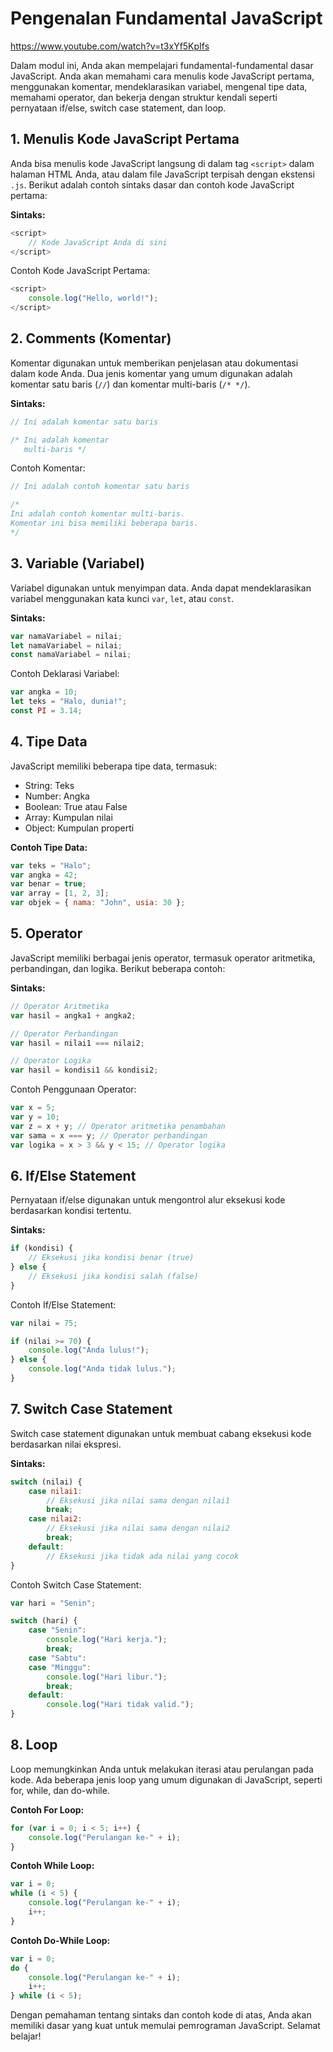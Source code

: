 # Pengenalan Fundamental JavaScript

https://www.youtube.com/watch?v=t3xYf5KpIfs

Dalam modul ini, Anda akan mempelajari fundamental-fundamental dasar JavaScript. Anda akan memahami cara menulis kode JavaScript pertama, menggunakan komentar, mendeklarasikan variabel, mengenal tipe data, memahami operator, dan bekerja dengan struktur kendali seperti pernyataan if/else, switch case statement, dan loop.

## 1. Menulis Kode JavaScript Pertama
Anda bisa menulis kode JavaScript langsung di dalam tag `<script>` dalam halaman HTML Anda, atau dalam file JavaScript terpisah dengan ekstensi `.js`. Berikut adalah contoh sintaks dasar dan contoh kode JavaScript pertama:

**Sintaks:**
```javascript
<script>
    // Kode JavaScript Anda di sini
</script>
```

Contoh Kode JavaScript Pertama:
```javascript
<script>
    console.log("Hello, world!");
</script>
```

## 2. Comments (Komentar)
Komentar digunakan untuk memberikan penjelasan atau dokumentasi dalam kode Anda. Dua jenis komentar yang umum digunakan adalah komentar satu baris (`//`) dan komentar multi-baris (`/* */`).

**Sintaks:**
```javascript
// Ini adalah komentar satu baris

/* Ini adalah komentar
   multi-baris */
```

Contoh Komentar:
```javascript
// Ini adalah contoh komentar satu baris

/*
Ini adalah contoh komentar multi-baris.
Komentar ini bisa memiliki beberapa baris.
*/
```

## 3. Variable (Variabel)
Variabel digunakan untuk menyimpan data. Anda dapat mendeklarasikan variabel menggunakan kata kunci `var`, `let`, atau `const`.

**Sintaks:**
```javascript
var namaVariabel = nilai;
let namaVariabel = nilai;
const namaVariabel = nilai;
```

Contoh Deklarasi Variabel:
```javascript
var angka = 10;
let teks = "Halo, dunia!";
const PI = 3.14;
```

## 4. Tipe Data
JavaScript memiliki beberapa tipe data, termasuk:

- String: Teks
- Number: Angka
- Boolean: True atau False
- Array: Kumpulan nilai
- Object: Kumpulan properti

**Contoh Tipe Data:**
```javascript
var teks = "Halo";
var angka = 42;
var benar = true;
var array = [1, 2, 3];
var objek = { nama: "John", usia: 30 };
```

## 5. Operator
JavaScript memiliki berbagai jenis operator, termasuk operator aritmetika, perbandingan, dan logika. Berikut beberapa contoh:

**Sintaks:**
```javascript
// Operator Aritmetika
var hasil = angka1 + angka2;

// Operator Perbandingan
var hasil = nilai1 === nilai2;

// Operator Logika
var hasil = kondisi1 && kondisi2;
```

Contoh Penggunaan Operator:
```javascript
var x = 5;
var y = 10;
var z = x + y; // Operator aritmetika penambahan
var sama = x === y; // Operator perbandingan
var logika = x > 3 && y < 15; // Operator logika
```

## 6. If/Else Statement
Pernyataan if/else digunakan untuk mengontrol alur eksekusi kode berdasarkan kondisi tertentu.

**Sintaks:**
```javascript
if (kondisi) {
    // Eksekusi jika kondisi benar (true)
} else {
    // Eksekusi jika kondisi salah (false)
}
```

Contoh If/Else Statement:
```javascript
var nilai = 75;

if (nilai >= 70) {
    console.log("Anda lulus!");
} else {
    console.log("Anda tidak lulus.");
}
```

## 7. Switch Case Statement
Switch case statement digunakan untuk membuat cabang eksekusi kode berdasarkan nilai ekspresi.

**Sintaks:**
```javascript
switch (nilai) {
    case nilai1:
        // Eksekusi jika nilai sama dengan nilai1
        break;
    case nilai2:
        // Eksekusi jika nilai sama dengan nilai2
        break;
    default:
        // Eksekusi jika tidak ada nilai yang cocok
}
```

Contoh Switch Case Statement:
```javascript
var hari = "Senin";

switch (hari) {
    case "Senin":
        console.log("Hari kerja.");
        break;
    case "Sabtu":
    case "Minggu":
        console.log("Hari libur.");
        break;
    default:
        console.log("Hari tidak valid.");
}
```

## 8. Loop
Loop memungkinkan Anda untuk melakukan iterasi atau perulangan pada kode. Ada beberapa jenis loop yang umum digunakan di JavaScript, seperti for, while, dan do-while.

**Contoh For Loop:**
```javascript
for (var i = 0; i < 5; i++) {
    console.log("Perulangan ke-" + i);
}
```

**Contoh While Loop:**
```javascript
var i = 0;
while (i < 5) {
    console.log("Perulangan ke-" + i);
    i++;
}
```

**Contoh Do-While Loop:**
```javascript
var i = 0;
do {
    console.log("Perulangan ke-" + i);
    i++;
} while (i < 5);
```

Dengan pemahaman tentang sintaks dan contoh kode di atas, Anda akan memiliki dasar yang kuat untuk memulai pemrograman JavaScript. Selamat belajar!
